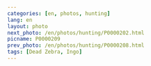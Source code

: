 ```yaml
---
categories: [en, photos, hunting]
lang: en
layout: photo
next_photo: /en/photos/hunting/P0000202.html
picname: P0000209
prev_photo: /en/photos/hunting/P0000208.html
tags: [Dead Zebra, Ingo]
---
```

